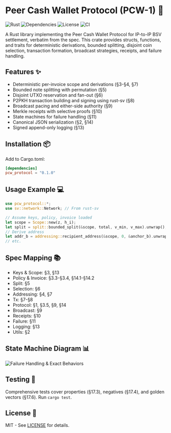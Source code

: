 # Peer Cash Wallet Protocol (PCW-1) 🚀

![Rust](https://img.shields.io/badge/rust-edition%202024-orange) ![Dependencies](https://img.shields.io/badge/deps-up%20to%20date-green) ![License](https://img.shields.io/badge/license-MIT-blue) ![CI](https://github.com/murphsicles/PCW-1/workflows/Rust%20CI/badge.svg)

A Rust library implementing the Peer Cash Wallet Protocol for IP-to-IP BSV settlement, verbatim from the spec. This crate provides structs, functions, and traits for deterministic derivations, bounded splitting, disjoint coin selection, transaction formation, broadcast strategies, receipts, and failure handling.

## Features ✨

- Deterministic per-invoice scope and derivations (§3-§4, §7)
- Bounded note splitting with permutation (§5)
- Disjoint UTXO reservation and fan-out (§6)
- P2PKH transaction building and signing using rust-sv (§8)
- Broadcast pacing and either-side authority (§9)
- Merkle receipts with selective proofs (§10)
- State machines for failure handling (§11)
- Canonical JSON serialization (§2, §14)
- Signed append-only logging (§13)

## Installation 📦

Add to Cargo.toml:

```toml
[dependencies]
pcw_protocol = "0.1.0"
```

## Usage Example 💻

```rust
use pcw_protocol::*;
use sv::network::Network; // From rust-sv

// Assume keys, policy, invoice loaded
let scope = Scope::new(z, h_i);
let split = split::bounded_split(&scope, total, v_min, v_max).unwrap();
// Derive address
let addr_b = addressing::recipient_address(&scope, 0, &anchor_b).unwrap();
// etc.
```

## Spec Mapping 📚

- Keys & Scope: §3, §13
- Policy & Invoice: §3.3-§3.4, §14.1-§14.2
- Split: §5
- Selection: §6
- Addressing: §4, §7
- Tx: §7-§8
- Protocol: §1, §3.5, §9, §14
- Broadcast: §9
- Receipts: §10
- Failure: §11
- Logging: §13
- Utils: §2

## State Machine Diagram 📊

![Failure Handling & Exact Behaviors](failure-handling-diagram.png)

## Testing 🧪

Comprehensive tests cover properties (§17.3), negatives (§17.4), and golden vectors (§17.6). Run `cargo test`.

## License 📄

MIT - See [LICENSE](./LICENSE) for details.
